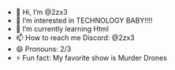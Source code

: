 - 👋 Hi, I’m @2zx3
- 👀 I’m interested in TECHNOLOGY BABY!!!!
- 🌱 I’m currently learning Html
- 📫 How to reach me Discord: @2zx3
- 😄 Pronouns: 2/3
- ⚡ Fun fact: My favorite show is Murder Drones
